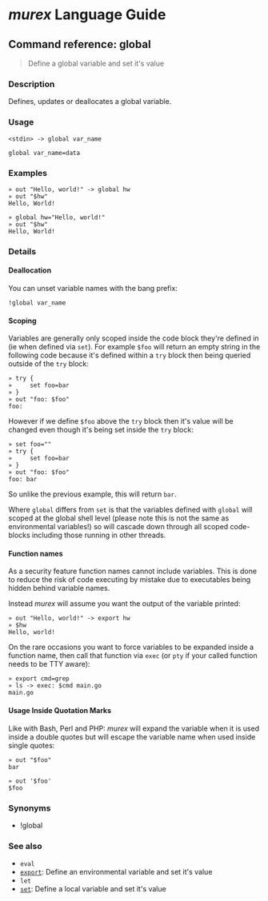 # _murex_ Language Guide

## Command reference: global

> Define a global variable and set it's value

### Description

Defines, updates or deallocates a global variable.

### Usage

    <stdin> -> global var_name

    global var_name=data

### Examples

    » out "Hello, world!" -> global hw
    » out "$hw"
    Hello, World!

    » global hw="Hello, world!"
    » out "$hw"
    Hello, World!

### Details

#### Deallocation

You can unset variable names with the bang prefix:

    !global var_name

#### Scoping

Variables are generally only scoped inside the code block they're defined in
(ie when defined via `set`). For example `$foo` will return an empty string in
the following code because it's defined within a `try` block then being queried
outside of the `try` block:

    » try {
    »     set foo=bar
    » }
    » out "foo: $foo"
    foo:


However if we define `$foo` above the `try` block then it's value will be changed
even though it's being set inside the `try` block:

    » set foo=""
    » try {
    »     set foo=bar
    » }
    » out "foo: $foo"
    foo: bar

So unlike the previous example, this will return `bar`.

Where `global` differs from `set` is that the variables defined with `global`
will scoped at the global shell level (please note this is not the same as
environmental variables!) so will cascade down through all scoped code-blocks
including those running in other threads.

#### Function names

As a security feature function names cannot include variables. This is done to
reduce the risk of code executing by mistake due to executables being hidden
behind variable names.

Instead _murex_ will assume you want the output of the variable printed:

    » out "Hello, world!" -> export hw
    » $hw
    Hello, world!

On the rare occasions you want to force variables to be expanded inside a
function name, then call that function via `exec` (or `pty` if your called
function needs to be TTY aware):

    » export cmd=grep
    » ls -> exec: $cmd main.go
    main.go

#### Usage Inside Quotation Marks

Like with Bash, Perl and PHP: _murex_ will expand the variable when it is used
inside a double quotes but will escape the variable name when used inside single
quotes:

    » out "$foo"
    bar

    » out '$foo'
    $foo

### Synonyms

* !global

### See also

* `eval`
* [`export`](export.md): Define an environmental variable and set it's value
* `let`
* [`set`](set.md): Define a local variable and set it's value
